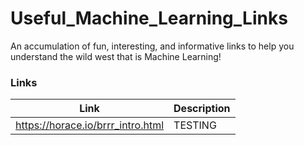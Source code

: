 # Useful_Machine_Learning_Links
An accumulation of fun, interesting, and informative links to help you understand the wild west that is Machine Learning!


### Links

|**Link**|**Description**|
|-----------|------------|
|https://horace.io/brrr_intro.html|TESTING|
